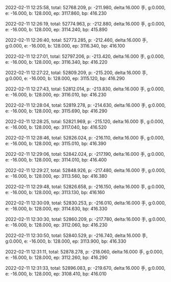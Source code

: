 2022-02-11 12:25:58, total: 52768.209, p: -211.980, delta:16.000 手, g:0.000, e: -16.000, b: 128.000, ep: 3117.860, bp: 416.230

2022-02-11 12:26:19, total: 52774.963, p: -212.880, delta:16.000 手, g:0.000, e: -16.000, b: 128.000, ep: 3114.240, bp: 415.890

2022-02-11 12:26:40, total: 52773.285, p: -212.460, delta:16.000 手, g:0.000, e: -16.000, b: 128.000, ep: 3116.340, bp: 416.100

2022-02-11 12:27:01, total: 52797.206, p: -213.420, delta:16.000 手, g:0.000, e: -16.000, b: 128.000, ep: 3116.340, bp: 416.220

2022-02-11 12:27:22, total: 52809.209, p: -215.200, delta:16.000 手, g:0.000, e: -16.000, b: 128.000, ep: 3115.120, bp: 416.290

2022-02-11 12:27:43, total: 52812.014, p: -213.830, delta:16.000 手, g:0.000, e: -16.000, b: 128.000, ep: 3116.010, bp: 416.230

2022-02-11 12:28:04, total: 52819.278, p: -214.630, delta:16.000 手, g:0.000, e: -16.000, b: 128.000, ep: 3115.690, bp: 416.290

2022-02-11 12:28:25, total: 52821.969, p: -215.120, delta:16.000 手, g:0.000, e: -16.000, b: 128.000, ep: 3117.040, bp: 416.520

2022-02-11 12:28:46, total: 52826.024, p: -216.110, delta:16.000 手, g:0.000, e: -16.000, b: 128.000, ep: 3115.010, bp: 416.390

2022-02-11 12:29:06, total: 52842.024, p: -217.190, delta:16.000 手, g:0.000, e: -16.000, b: 128.000, ep: 3114.010, bp: 416.400

2022-02-11 12:29:27, total: 52848.926, p: -217.480, delta:16.000 手, g:0.000, e: -16.000, b: 128.000, ep: 3113.560, bp: 416.380

2022-02-11 12:29:48, total: 52826.658, p: -216.150, delta:16.000 手, g:0.000, e: -16.000, b: 128.000, ep: 3113.130, bp: 416.160

2022-02-11 12:30:09, total: 52830.253, p: -216.010, delta:16.000 手, g:0.000, e: -16.000, b: 128.000, ep: 3114.630, bp: 416.330

2022-02-11 12:30:30, total: 52860.209, p: -217.780, delta:16.000 手, g:0.000, e: -16.000, b: 128.000, ep: 3112.060, bp: 416.230

2022-02-11 12:30:50, total: 52840.529, p: -216.740, delta:16.000 手, g:0.000, e: -16.000, b: 128.000, ep: 3113.900, bp: 416.330

2022-02-11 12:31:11, total: 52878.278, p: -218.060, delta:16.000 手, g:0.000, e: -16.000, b: 128.000, ep: 3112.260, bp: 416.290

2022-02-11 12:31:33, total: 52896.083, p: -219.670, delta:16.000 手, g:0.000, e: -16.000, b: 128.000, ep: 3108.410, bp: 416.010